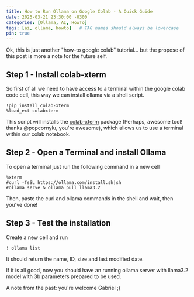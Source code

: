 ```yaml
---
title: How to Run Ollama on Google Colab - A Quick Guide
date: 2025-03-21 23:30:00 -0300
categories: [Ollama, AI, HowTo]
tags: [ai, ollama, howto]   # TAG names should always be lowercase
pin: true
---
```


Ok, this is just another "how-to google colab" tutorial... but the propose of this post is  more a note for the future self.

## Step 1 - Install colab-xterm
So first of all we need to have access to a terminal within the google colab code cell, this way we can install ollama via a shell script.

```shell
!pip install colab-xterm  
%load_ext colabxterm
```

This script will installs the [colab-xterm](https://github.com/InfuseAI/colab-xterm) package (Perhaps, awesome tool! thanks @popcornylu, you're awesome), which allows us to use a terminal within our colab notebook.
## Step 2 - Open a Terminal and install Ollama

To open a terminal just run the following command in a new cell
```shell
%xterm
#curl -fsSL https://ollama.com/install.sh|sh
#ollama serve & ollama pull llama3.2
```
Then, paste the curl and ollama commands in the shell and wait, then you've done!

## Step 3 - Test the installation

Create a new cell and run

```shell
! ollama list
```

It should return the name, ID, size and last modified date.

If it is all good, now you should have an running ollama server with llama3.2 model with 3b parameters prepared to be used.

A note from the past: you're welcome Gabriel ;)
